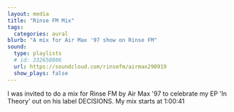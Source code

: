 ```yaml
---
layout: media
title: "Rinse FM Mix"
tags:
  categories: aural
blurb: "A mix for Air Max '97 show on Rinse FM"
sound:
  type: playlists
  # id: 332650806
  url: https://soundcloud.com/rinsefm/airmax290919
  show_plays: false
---
```


I was invited to do a mix for Rinse FM by Air Max '97 to celebrate my EP 'In Theory' out on his label DECISIONS. My mix starts at 1:00:41